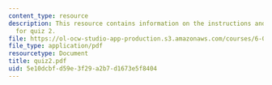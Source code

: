 ```yaml
---
content_type: resource
description: This resource contains information on the instructions and problem sets
  for quiz 2.
file: https://ol-ocw-studio-app-production.s3.amazonaws.com/courses/6-046j-introduction-to-algorithms-sma-5503-fall-2005/5e10dcbfd59e3f29a2b7d1673e5f8404_quiz2.pdf
file_type: application/pdf
resourcetype: Document
title: quiz2.pdf
uid: 5e10dcbf-d59e-3f29-a2b7-d1673e5f8404
---
```

